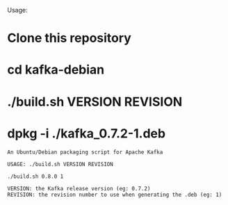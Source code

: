 Usage:
# Clone this repository
# cd kafka-debian
# ./build.sh VERSION REVISION
# dpkg -i ./kafka_0.7.2-1.deb

```
An Ubuntu/Debian packaging script for Apache Kafka

USAGE: ./build.sh VERSION REVISION

./build.sh 0.8.0 1

VERSION: the Kafka release version (eg: 0.7.2)
REVISION: the revision number to use when generating the .deb (eg: 1)
```

